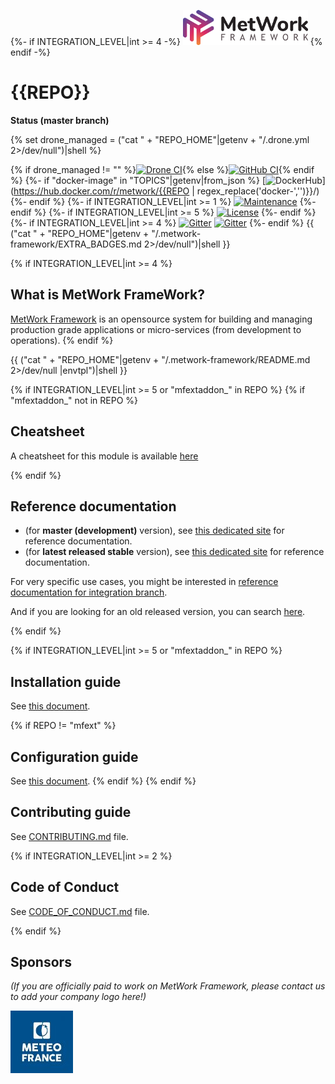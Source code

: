 {%- if INTEGRATION_LEVEL|int >= 4 -%}
[![logo](https://raw.githubusercontent.com/metwork-framework/resources/master/logos/metwork-white-logo-small.png)](http://www.metwork-framework.org)
{% endif -%}
# {{REPO}}

[//]: # (automatically generated from https://github.com/metwork-framework/github_organization_management/blob/master/common_files/README.md)

**Status (master branch)**

{% set drone_managed = ("cat " + "REPO_HOME"|getenv + "/.drone.yml 2>/dev/null")|shell %}

{% if drone_managed != "" %}[![Drone CI](http://metwork-framework.org:8000/api/badges/metwork-framework/{{REPO}}/status.svg)](http://metwork-framework.org:8000/metwork-framework/{{REPO}}){% else %}[![GitHub CI](https://github.com/metwork-framework/{{REPO}}/workflows/CI/badge.svg?branch=master)](https://github.com/metwork-framework/{{REPO}}/actions?query=workflow%3ACI+branch%3Amaster){% endif %}
{%- if "docker-image" in "TOPICS"|getenv|from_json %}
[![DockerHub](https://github.com/metwork-framework/resources/blob/master/badges/dockerhub_link.svg)](https://hub.docker.com/r/metwork/{{REPO | regex_replace('docker-','')}}/)
{%- endif %}
{%- if INTEGRATION_LEVEL|int >= 1 %}
[![Maintenance](https://raw.githubusercontent.com/metwork-framework/resources/master/badges/maintained.svg)](https://github.com/metwork-framework/resources/blob/master/badges/maintained.svg)
{%- endif %}
{%- if INTEGRATION_LEVEL|int >= 5 %}
[![License](https://github.com/metwork-framework/resources/blob/master/badges/bsd.svg)]()
{%- endif %}
{%- if INTEGRATION_LEVEL|int >= 4 %}
[![Gitter](https://github.com/metwork-framework/resources/blob/master/badges/community-en.svg)](https://gitter.im/metwork-framework/community-en?utm_source=badge&utm_medium=badge&utm_campaign=pr-badge)
[![Gitter](https://github.com/metwork-framework/resources/blob/master/badges/community-fr.svg)](https://gitter.im/metwork-framework/community-fr?utm_source=badge&utm_medium=badge&utm_campaign=pr-badge)
{%- endif %}
{{ ("cat " + "REPO_HOME"|getenv + "/.metwork-framework/EXTRA_BADGES.md 2>/dev/null")|shell }}

{% if INTEGRATION_LEVEL|int >= 4 %}
## What is MetWork FrameWork?

[MetWork Framework](https://metwork-framework.org) is an opensource system
for building and managing production grade applications or micro-services
(from development to operations).
{% endif %}

{{ ("cat " + "REPO_HOME"|getenv + "/.metwork-framework/README.md 2>/dev/null |envtpl")|shell }}

{% if INTEGRATION_LEVEL|int >= 5  or "mfextaddon_" in REPO %}
{% if "mfextaddon_" not in REPO %}

## Cheatsheet

A cheatsheet for this module is available [here](https://metwork-framework.org/pub/metwork/continuous_integration/docs/master/{{REPO}}/800-cheatsheet/)

{% endif %}

## Reference documentation

- (for **master (development)** version), see [this dedicated site](http://metwork-framework.org/pub/metwork/continuous_integration/docs/master/{{REPO}}/) for reference documentation.
- (for **latest released stable** version), see [this dedicated site](http://metwork-framework.org/pub/metwork/releases/docs/stable/{{REPO}}/) for reference documentation.

For very specific use cases, you might be interested in
[reference documentation for integration branch](http://metwork-framework.org/pub/metwork/continuous_integration/docs/integration/{{REPO}}/).

And if you are looking for an old released version, you can search [here](http://metwork-framework.org/pub/metwork/releases/docs/).

{% endif %}

{% if INTEGRATION_LEVEL|int >= 5  or "mfextaddon_" in REPO %}
## Installation guide

See [this document](https://metwork-framework.org/pub/metwork/continuous_integration/docs/master/{{REPO}}/100-installation_guide/).

{% if REPO != "mfext" %}
## Configuration guide

See [this document](https://metwork-framework.org/pub/metwork/continuous_integration/docs/master/{{REPO}}/300-configuration_guide/).
{% endif %}
{% endif %}

## Contributing guide

See [CONTRIBUTING.md](CONTRIBUTING.md) file.

{% if INTEGRATION_LEVEL|int >= 2 %}

## Code of Conduct

See [CODE_OF_CONDUCT.md](CODE_OF_CONDUCT.md) file.

{% endif %}

## Sponsors

*(If you are officially paid to work on MetWork Framework, please contact us to add your company logo here!)*

[![logo](https://raw.githubusercontent.com/metwork-framework/resources/master/sponsors/meteofrance-small.jpeg)](http://www.meteofrance.com)
